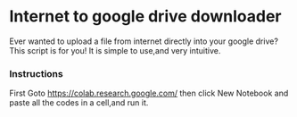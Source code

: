 # Internet to google drive downloader

Ever wanted to upload a file from internet directly into your google drive? This script is for you! It is simple to use,and very intuitive.

### Instructions

First Goto  https://colab.research.google.com/ then click New Notebook and paste all the codes in a cell,and run it.